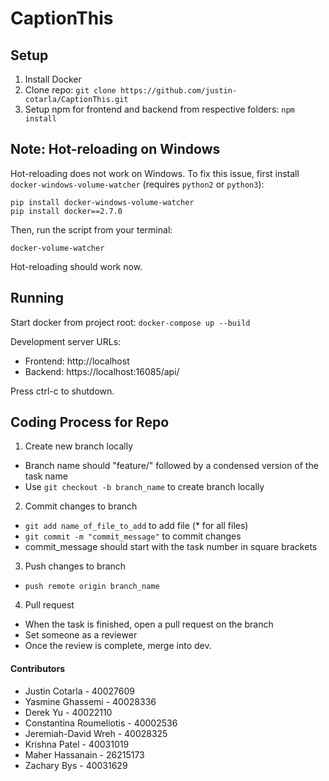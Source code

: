 # CaptionThis

## Setup
1. Install Docker
2. Clone repo: ```git clone https://github.com/justin-cotarla/CaptionThis.git```
3. Setup npm for frontend and backend from respective folders: ```npm install```

## Note: Hot-reloading on Windows
Hot-reloading does not work on Windows. To fix this issue, first install ```docker-windows-volume-watcher``` (requires ```python2``` or ```python3```):
```
pip install docker-windows-volume-watcher
pip install docker==2.7.0
```
Then, run the script from your terminal: 
```
docker-volume-watcher
``` 

Hot-reloading should work now.

## Running
Start docker from project root: ```docker-compose up --build```

Development server URLs:
* Frontend: http://localhost
* Backend: https://localhost:16085/api/

Press ctrl-c to shutdown.

## Coding Process for Repo

1. Create new branch locally
  * Branch name should "feature/" followed by a condensed version of the task name 
  * Use ```git checkout -b branch_name``` to create branch locally

2. Commit changes to branch
  * ```git add name_of_file_to_add``` to add file (* for all files)
  * ```git commit -m "commit_message"``` to commit changes 
  * commit_message should start with the task number in square brackets
  
3. Push changes to branch
  * ```push remote origin branch_name```
  
4. Pull request
  * When the task is finished, open a pull request on the branch
  * Set someone as a reviewer
  * Once the review is complete, merge into dev.

#### Contributors
* Justin Cotarla - 40027609
* Yasmine Ghassemi - 40028336
* Derek Yu - 40022110
* Constantina Roumeliotis - 40002536
* Jeremiah-David Wreh - 40028325
* Krishna Patel - 40031019
* Maher Hassanain - 26215173
* Zachary Bys - 40031629
